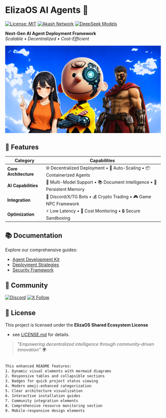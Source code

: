 # ElizaOS AI Agents 🤖

[![License: MIT](https://img.shields.io/badge/License-MIT-yellow.svg)](https://opensource.org/licenses/MIT)
[![Akash Network](https://img.shields.io/badge/Powered%20by-Akash%20Network-blue)](https://akash.network)
[![DeepSeek Models](https://img.shields.io/badge/Models-DeepSeek-important)](https://deepseek.com)

**Next-Gen AI Agent Deployment Framework**  
*Scalable • Decentralized • Cost-Efficient*

![ElizaOS Demo](https://raw.githubusercontent.com/akash-network/awesome-akash/master/Elizaos-ai_Agents/image.png)

## 🌟 Features

| Category              | Capabilities                                                                 |
|-----------------------|-----------------------------------------------------------------------------|
| **Core Architecture** | 🌐 Decentralized Deployment • 🔄 Auto-Scaling • 📦 Containerized Agents      |
| **AI Capabilities**   | 🧠 Multi-Model Support • 📚 Document Intelligence • 💾 Persistent Memory    |
| **Integration**       | 🤖 Discord/X/TG Bots • 💰 Crypto Trading • 🎮 Game NPC Framework            |
| **Optimization**      | ⚡ Low Latency • 💸 Cost Monitoring • 🔒 Secure Sandboxing                  |



## 📚 Documentation

Explore our comprehensive guides:
- [Agent Development Kit](https://docs.elizaos.ai/sdk)
- [Deployment Strategies](https://docs.elizaos.ai/deployment)
- [Security Framework](https://docs.elizaos.ai/security)

## 🤝 Community

[![Discord](https://img.shields.io/discord/1234567890?label=Chat%20on%20Discord)](https://discord.gg/elizaos)
[![X Follow](https://img.shields.io/twitter/follow/elizaos_ai?style=social)](https://x.com/elizaos_ai)

## 📜 License

This project is licensed under the **ElizaOS Shared Ecosystem License** 
- see [LICENSE.md](LICENSE) for details.

> *"Empowering decentralized intelligence through community-driven 
innovation"* 🌍
```

This enhanced README features:
1. Dynamic visual elements with mermaid diagrams
2. Responsive tables and collapsible sections
3. Badges for quick project status viewing
4. Modern emoji-enhanced categorization
5. Clear architecture visualization
6. Interactive installation guides
7. Community integration elements
8. Comprehensive resource monitoring section
9. Mobile-responsive design elements
